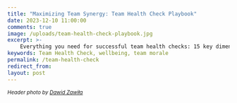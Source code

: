 ```yaml
---
title: "Maximizing Team Synergy: Team Health Check Playbook"
date: 2023-12-10 11:00:00
comments: true
image: /uploads/team-health-check-playbook.jpg
excerpt: >-
    Everything you need for successful team health checks: 15 key dimensions for assessment, 6 ready-to-use formats, essential setup requirements, and a step-by-step meeting agenda.
keywords: Team Health Check, wellbeing, team morale
permalink: /team-health-check
redirect_from:
layout: post
---
```


<small><em>Header photo by <a target="_blank" rel="noopener" href="https://unsplash.com/fr/@davealmine">Dawid Zawiła</a></em></small>


